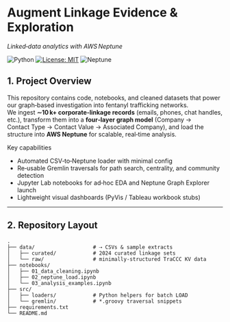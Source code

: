 # Augment Linkage Evidence & Exploration  
_Linked‑data analytics with AWS Neptune_

![Python](https://img.shields.io/badge/python-3.10%2B-blue)
[![License: MIT](https://img.shields.io/badge/License-GNU-blue.svg)](LICENSE)
![Neptune](https://img.shields.io/badge/AWS-Neptune-green)

## 1. Project Overview
This repository contains code, notebooks, and cleaned datasets that power our graph‑based investigation into fentanyl trafficking networks.  
We ingest **∼10 k+ corporate‑linkage records** (emails, phones, chat handles, etc.), transform them into a **four‑layer graph model** (Company → Contact Type → Contact Value → Associated Company), and load the structure into **AWS Neptune** for scalable, real‑time analysis.

Key capabilities
- Automated CSV‑to‑Neptune loader with minimal config  
- Re‑usable Gremlin traversals for path search, centrality, and community detection  
- Jupyter Lab notebooks for ad‑hoc EDA and Neptune Graph Explorer launch  
- Lightweight visual dashboards (PyVis / Tableau workbook stubs)  

---

## 2. Repository Layout
```text
.
├── data/                   # ⇢ CSVs & sample extracts
│   ├── curated/            # 2024 curated linkage sets
│   └── raw/                # minimally‑structured TraCCC KV data
├── notebooks/
│   ├── 01_data_cleaning.ipynb
│   ├── 02_neptune_load.ipynb
│   └── 03_analysis_examples.ipynb
├── src/
│   ├── loaders/            # Python helpers for batch LOAD
│   └── gremlin/            # *.groovy traversal snippets
├── requirements.txt
└── README.md
